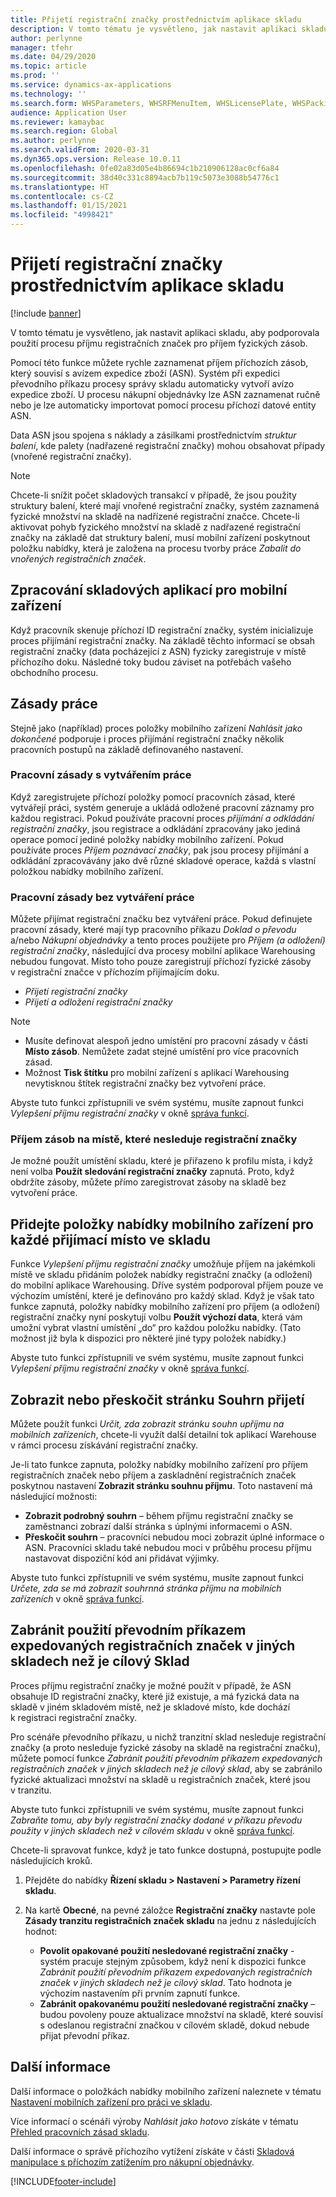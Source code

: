 ```yaml
---
title: Přijetí registrační značky prostřednictvím aplikace skladu
description: V tomto tématu je vysvětleno, jak nastavit aplikaci skladu na podporu použití procesu příjmu registračních značek pro příjem fyzických zásob.
author: perlynne
manager: tfehr
ms.date: 04/29/2020
ms.topic: article
ms.prod: ''
ms.service: dynamics-ax-applications
ms.technology: ''
ms.search.form: WHSParameters, WHSRFMenuItem, WHSLicensePlate, WHSPackingStructure
audience: Application User
ms.reviewer: kamaybac
ms.search.region: Global
ms.author: perlynne
ms.search.validFrom: 2020-03-31
ms.dyn365.ops.version: Release 10.0.11
ms.openlocfilehash: 0fe02a83d05e4b86694c1b210906128ac0cf6a84
ms.sourcegitcommit: 38d40c331c8894acb7b119c5073e3088b54776c1
ms.translationtype: HT
ms.contentlocale: cs-CZ
ms.lasthandoff: 01/15/2021
ms.locfileid: "4998421"
---
```

# <a name="license-plate-receiving-via-the-warehouse-app"></a>Přijetí registrační značky prostřednictvím aplikace skladu

[!include [banner](../includes/banner.md)]

V tomto tématu je vysvětleno, jak nastavit aplikaci skladu, aby podporovala použití procesu příjmu registračních značek pro příjem fyzických zásob.

Pomocí této funkce můžete rychle zaznamenat příjem příchozích zásob, který souvisí s avízem expedice zboží (ASN). Systém při expedici převodního příkazu procesy správy skladu automaticky vytvoří avízo expedice zboží. U procesu nákupní objednávky lze ASN zaznamenat ručně nebo je lze automaticky importovat pomocí procesu příchozí datové entity ASN.

Data ASN jsou spojena s náklady a zásilkami prostřednictvím *struktur balení*, kde palety (nadřazené registrační značky) mohou obsahovat případy (vnořené registrační značky).

> [!NOTE]
> Chcete-li snížit počet skladových transakcí v případě, že jsou použity struktury balení, které mají vnořené registrační značky, systém zaznamená fyzické množství na skladě na nadřízené registrační značce. Chcete-li aktivovat pohyb fyzického množství na skladě z nadřazené registrační značky na základě dat struktury balení, musí mobilní zařízení poskytnout položku nabídky, která je založena na procesu tvorby práce *Zabalit do vnořených registračních značek*.

## <a name="warehousing-mobile-device-app-processing"></a>Zpracování skladových aplikací pro mobilní zařízení

Když pracovník skenuje příchozí ID registrační značky, systém inicializuje proces přijímání registrační značky. Na základě těchto informací se obsah registrační značky (data pocházející z ASN) fyzicky zaregistruje v místě příchozího doku. Následné toky budou záviset na potřebách vašeho obchodního procesu.

## <a name="work-policies"></a>Zásady práce

Stejně jako (například) proces položky mobilního zařízení *Nahlásit jako dokončené* podporuje i proces přijímání registrační značky několik pracovních postupů na základě definovaného nastavení.

### <a name="work-policies-with-work-creation"></a>Pracovní zásady s vytvářením práce

Když zaregistrujete příchozí položky pomocí pracovních zásad, které vytvářejí práci, systém generuje a ukládá odložené pracovní záznamy pro každou registraci. Pokud používáte pracovní proces *přijímání a odkládání registrační značky*, jsou registrace a odkládání zpracovány jako jediná operace pomocí jediné položky nabídky mobilního zařízení. Pokud používáte proces *Příjem poznávací značky*, pak jsou procesy přijímání a odkládání zpracovávány jako dvě různé skladové operace, každá s vlastní položkou nabídky mobilního zařízení.

### <a name="work-policies-without-work-creation"></a>Pracovní zásady bez vytváření práce

Můžete přijímat registrační značku bez vytváření práce. Pokud definujete pracovní zásady, které mají typ pracovního příkazu *Doklad o převodu* a/nebo *Nákupní objednávky* a tento proces použijete pro *Příjem (a odložení) registrační značky*, následující dva procesy mobilní aplikace Warehousing nebudou fungovat. Místo toho pouze zaregistrují příchozí fyzické zásoby v registrační značce v příchozím přijímajícím doku.

- *Přijetí registrační značky*
- *Přijetí a odložení registrační značky*

> [!NOTE]
> - Musíte definovat alespoň jedno umístění pro pracovní zásady v části **Místo zásob**. Nemůžete zadat stejné umístění pro více pracovních zásad.
> - Možnost **Tisk štítku** pro mobilní zařízení s aplikací Warehousing nevytisknou štítek registrační značky bez vytvoření práce.

Abyste tuto funkci zpřístupnili ve svém systému, musíte zapnout funkci *Vylepšení příjmu registrační značky* v okně [správa funkcí](../../fin-ops-core/fin-ops/get-started/feature-management/feature-management-overview.md).

### <a name="receive-inventory-on-a-location-that-doesnt-track-license-plates"></a>Příjem zásob na místě, které nesleduje registrační značky

Je možné použít umístění skladu, které je přiřazeno k profilu místa, i když není volba **Použít sledování registrační značky** zapnutá. Proto, když obdržíte zásoby, můžete přímo zaregistrovat zásoby na skladě bez vytvoření práce.

## <a name="add-mobile-device-menu-items-for-each-receiving-location-in-a-warehouse"></a>Přidejte položky nabídky mobilního zařízení pro každé přijímací místo ve skladu

Funkce *Vylepšení příjmu registrační značky* umožňuje příjem na jakémkoli místě ve skladu přidáním položek nabídky registrační značky (a odložení) do mobilní aplikace Warehousing. Dříve systém podporoval příjem pouze ve výchozím umístění, které je definováno pro každý sklad. Když je však tato funkce zapnutá, položky nabídky mobilního zařízení pro příjem (a odložení) registrační značky nyní poskytují volbu **Použít výchozí data**, která vám umožní vybrat vlastní umístění „do“ pro každou položku nabídky. (Tato možnost již byla k dispozici pro některé jiné typy položek nabídky.)

Abyste tuto funkci zpřístupnili ve svém systému, musíte zapnout funkci *Vylepšení příjmu registrační značky* v okně [správa funkcí](../../fin-ops-core/fin-ops/get-started/feature-management/feature-management-overview.md).

## <a name="show-or-skip-the-receiving-summary-page"></a>Zobrazit nebo přeskočit stránku Souhrn přijetí

Můžete použít funkci *Určit, zda zobrazit stránku souhn upříjmu na mobilních zařízeních*, chcete-li využít další detailní tok aplikací Warehouse v rámci procesu získávání registrační značky.

Je-li tato funkce zapnuta, položky nabídky mobilního zařízení pro příjem registračních značek nebo příjem a zaskladnění registračních značek poskytnou nastavení **Zobrazit stránku souhnu příjmu**. Toto nastavení má následující možnosti:

- **Zobrazit podrobný souhrn** – během příjmu registrační značky se zaměstnanci zobrazí další stránka s úplnými informacemi o ASN.
- **Přeskočit souhrn** – pracovníci nebudou moci zobrazit úplné informace o ASN. Pracovníci skladu také nebudou moci v průběhu procesu příjmu nastavovat dispoziční kód ani přidávat výjimky.

Abyste tuto funkci zpřístupnili ve svém systému, musíte zapnout funkci *Určete, zda se má zobrazit souhrnná stránka příjmu na mobilních zařízeních* v okně [správa funkcí](../../fin-ops-core/fin-ops/get-started/feature-management/feature-management-overview.md).

## <a name="prevent-transfer-ordershipped-license-plates-from-being-used-at-warehouses-other-than-the-destination-warehouse"></a>Zabránit použití převodním příkazem expedovaných registračních značek v jiných skladech než je cílový Sklad

Proces příjmu registrační značky je možné použít v případě, že ASN obsahuje ID registrační značky, které již existuje, a má fyzická data na skladě v jiném skladovém místě, než je skladové místo, kde dochází k registraci registrační značky.

Pro scénáře převodního příkazu, u nichž tranzitní sklad nesleduje registrační značky (a proto nesleduje fyzické zásoby na skladě na registrační značku), můžete pomocí funkce *Zabránit použití převodním příkazem expedovaných registračních značek v jiných skladech než je cílový sklad*, aby se zabránilo fyzické aktualizaci množství na skladě u registračních značek, které jsou v tranzitu.

Abyste tuto funkci zpřístupnili ve svém systému, musíte zapnout funkci *Zabraňte tomu, aby byly registrační značky dodané v příkazu převodu použity v jiných skladech než v cílovém skladu* v okně [správa funkcí](../../fin-ops-core/fin-ops/get-started/feature-management/feature-management-overview.md).

Chcete-li spravovat funkce, když je tato funkce dostupná, postupujte podle následujících kroků.

1. Přejděte do nabídky **Řízení skladu \> Nastavení \> Parametry řízení skladu**.
1. Na kartě **Obecné**, na pevné záložce **Registrační značky** nastavte pole **Zásady tranzitu registračních značek skladu** na jednu z následujících hodnot:

    - **Povolit opakované použití nesledované registrační značky** - systém pracuje stejným způsobem, když není k dispozici funkce *Zabránit použití převodním příkazem expedovaných registračních značek v jiných skladech než je cílový sklad*. Tato hodnota je výchozím nastavením při prvním zapnutí funkce.
    - **Zabránit opakovanému použití nesledované registrační značky** – budou povoleny pouze aktualizace množství na skladě, které souvisí s odeslanou registrační značkou v cílovém skladě, dokud nebude přijat převodní příkaz.

## <a name="more-information"></a>Další informace

Další informace o položkách nabídky mobilního zařízení naleznete v tématu [Nastavení mobilních zařízení pro práci ve skladu](configure-mobile-devices-warehouse.md).

Více informací o scénáři výroby *Nahlásit jako hotovo* získáte v tématu [Přehled pracovních zásad skladu](warehouse-work-policies.md).

Další informace o správě příchozího vytížení získáte v části [Skladová manipulace s příchozím zatížením pro nákupní objednávky](inbound-load-handling.md).


[!INCLUDE[footer-include](../../includes/footer-banner.md)]